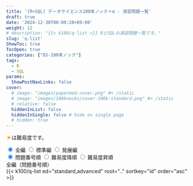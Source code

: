 ```yaml
---
title: '[R+SQL] データサイエンス100本ノック＋α - 演習問題一覧'
draft: true
date: '2024-12-30T00:00:20+09:00'
weight: 12
# description: "{{< k100/q-list >}} RとSQLの演習問題一覧です。"
slug: 'q-list'
ShowToc: true
TocOpen: true
categories: ["DS-100本ノック"]
tags: 
  - R
  - SQL
params: 
  ShowPostNavLinks: false
cover:
  # image: "images/papermod-cover.png" #< /static
  # image: "images/100knocks/cover-100k-standard.png" #< /static
  # relative: false
  hiddenInList: false
  hiddenInSingle: false # hide on single page
  # hidden: true
---
```


<font color="#F0B007">★</font>は難易度です。

<div class="list-toggle">
  <div class="row">
    <label for="all">
      <input type="radio" id="all" name="edition-toggle" value="all" checked> 全編
    </label>
    <label for="standard">
      <input type="radio" id="standard" name="edition-toggle" value="standard"> 標準編
    </label>
    <label for="advanced">
      <input type="radio" id="advanced" name="edition-toggle" value="advanced"> 発展編
    </label>
  </div>
  <div class="row">
    <label for="id">
      <input type="radio" id="id" name="order-toggle" value="id" checked> 問題番号順
    </label>
    <label for="difficulty-desc">
      <input type="radio" id="difficulty-desc" name="order-toggle" value="difficulty-desc"> 難易度降順
    </label>
    <label for="difficulty-asc">
      <input type="radio" id="difficulty-asc" name="order-toggle" value="difficulty-asc"> 難易度昇順
    </label>
  </div>
</div>

<!-- 全9パターンのリスト（最初はデフォルト以外を非表示にしておく） -->
<div id="list-id-all" class="question-list" style="display:block;">
  <div class="edition-title">全編（問題番号順）</div>
  {{< k100/q-list ed="standard,advanced" root=".." sortkey="id" order="asc" >}}
</div>

<div id="list-difficulty-desc-all" class="question-list" style="display:none;">
  <div class="edition-title">全編（難易度降順）</div>
  {{< k100/q-list ed="standard,advanced" root=".." sortkey="difficulty" order="desc" >}}
</div>

<div id="list-difficulty-asc-all" class="question-list" style="display:none;">
  <div class="edition-title">全編（難易度昇順）</div>
  {{< k100/q-list ed="standard,advanced" root=".." sortkey="difficulty" order="asc" >}}
</div>

<div id="list-id-standard" class="question-list" style="display:none;">
  <div class="edition-title">標準編（問題番号順）</div>
  {{< k100/q-list ed="standard" root=".." sortkey="id" order="asc" >}}
</div>

<div id="list-difficulty-desc-standard" class="question-list" style="display:none;">
  <div class="edition-title">標準編（難易度降順）</div>
  {{< k100/q-list ed="standard" root=".." sortkey="difficulty" order="desc" >}}
</div>

<div id="list-difficulty-asc-standard" class="question-list" style="display:none;">
  <div class="edition-title">標準編（難易度昇順）</div>
  {{< k100/q-list ed="standard" root=".." sortkey="difficulty" order="asc" >}}
</div>

<div id="list-id-advanced" class="question-list" style="display:none;">
  <div class="edition-title">発展編（問題番号順）</div>
  {{< k100/q-list ed="advanced" root=".." sortkey="id" order="asc" >}}
</div>

<div id="list-difficulty-desc-advanced" class="question-list" style="display:none;">
  <div class="edition-title">発展編（難易度降順）</div>
  {{< k100/q-list ed="advanced" root=".." sortkey="difficulty" order="desc" >}}
</div>

<div id="list-difficulty-asc-advanced" class="question-list" style="display:none;">
  <div class="edition-title">発展編（難易度昇順）</div>
  {{< k100/q-list ed="advanced" root=".." sortkey="difficulty" order="asc" >}}
</div>

<script>
  document.addEventListener("DOMContentLoaded", function() {
  const questionLists = document.querySelectorAll('.question-list');

  const updateList = () => {
    const selectedOrder = document.querySelector('input[name="order-toggle"]:checked').value;
    const selectedEdition = document.querySelector('input[name="edition-toggle"]:checked').value;

    // すべてのリストを非表示に
    questionLists.forEach(list => list.style.display = 'none');

    // 選択されたリストを表示（存在する場合のみ）
    const targetList = document.getElementById(`list-${selectedOrder}-${selectedEdition}`);
    if (targetList) {
      targetList.style.display = 'block';
    }
  };

  document.querySelectorAll('input[name="order-toggle"], input[name="edition-toggle"]').forEach(radio => {
    radio.addEventListener('change', updateList);
  });

  updateList();
});
</script>
